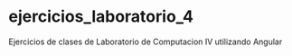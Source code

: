 # ejercicios_laboratorio_4
Ejercicios de clases de Laboratorio de Computacion IV utilizando Angular
